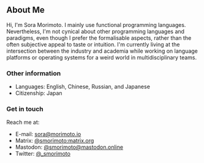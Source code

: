 ## About Me

Hi, I'm Sora Morimoto. I mainly use functional programming languages.
Nevertheless, I'm not cynical about other programming languages and paradigms,
even though I prefer the formalisable aspects, rather than the often subjective
appeal to taste or intuition. I'm currently living at the intersection between
the industry and academia while working on language platforms or operating
systems for a weird world in multidisciplinary teams.

### Other information

- Languages: English, Chinese, Russian, and Japanese
- Citizenship: Japan

### Get in touch

Reach me at:

- E-mail: <sora@morimoto.io>
- Matrix: [@smorimoto:matrix.org](matrix:u/smorimoto:matrix.org)
- Mastodon: [@smorimoto@mastodon.online](https://mastodon.online/@smorimoto)
- Twitter: [@\_smorimoto](https://twitter.com/_smorimoto)
